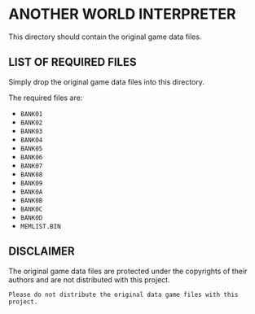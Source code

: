 # ANOTHER WORLD INTERPRETER

This directory should contain the original game data files.

## LIST OF REQUIRED FILES

Simply drop the original game data files into this directory.

The required files are:

  - `BANK01`
  - `BANK02`
  - `BANK03`
  - `BANK04`
  - `BANK05`
  - `BANK06`
  - `BANK07`
  - `BANK08`
  - `BANK09`
  - `BANK0A`
  - `BANK0B`
  - `BANK0C`
  - `BANK0D`
  - `MEMLIST.BIN`

## DISCLAIMER

The original game data files are protected under the copyrights of their authors and are not distributed with this project.

```
Please do not distribute the original data game files with this project.
```

